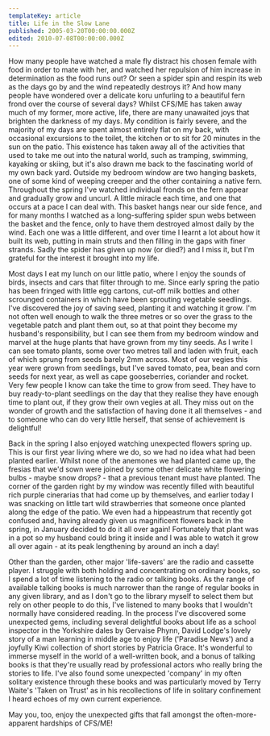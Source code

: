 ```yaml
---
templateKey: article
title: Life in the Slow Lane
published: 2005-03-20T00:00:00.000Z
edited: 2010-07-08T00:00:00.000Z
---
```

How many people have watched a male fly distract his chosen female with food in order to mate with her, and watched her repulsion of him increase in determination as the food runs out? Or seen a spider spin and respin its web as the days go by and the wind repeatedly destroys it? And how many people have wondered over a delicate koru unfurling to a beautiful fern frond over the course of several days? Whilst CFS/ME has taken away much of my former, more active, life, there are many unawaited joys that brighten the darkness of my days.
My condition is fairly severe, and the majority of my days are spent almost entirely flat on my back, with occasional excursions to the toilet, the kitchen or to sit for 20 minutes in the sun on the patio. This existence has taken away all of the activities that used to take me out into the natural world, such as tramping, swimming, kayaking or skiing, but it's also drawn me back to the fascinating world of my own back yard. Outside my bedroom window are two hanging baskets, one of some kind of weeping creeper and the other containing a native fern. Throughout the spring I've watched individual fronds on the fern appear and gradually grow and uncurl. A little miracle each time, and one that occurs at a pace I can deal with. This basket hangs near our side fence, and for many months I watched as a long-suffering spider spun webs between the basket and the fence, only to have them destroyed almost daily by the wind. Each one was a little different, and over time I learnt a lot about how it built its web, putting in main struts and then filling in the gaps with finer strands. Sadly the spider has given up now (or died?) and I miss it, but I'm grateful for the interest it brought into my life.

Most days I eat my lunch on our little patio, where I enjoy the sounds of birds, insects and cars that filter through to me. Since early spring the patio has been fringed with little egg cartons, cut-off milk bottles and other scrounged containers in which have been sprouting vegetable seedlings. I've discovered the joy of saving seed, planting it and watching it grow. I'm not often well enough to walk the three metres or so over the grass to the vegetable patch and plant them out, so at that point they become my husband's responsibility, but I can see them from my bedroom window and marvel at the huge plants that have grown from my tiny seeds. As I write I can see tomato plants, some over two metres tall and laden with fruit, each of which sprung from seeds barely 2mm across. Most of our vegies this year were grown from seedlings, but I've saved tomato, pea, bean and corn seeds for next year, as well as cape gooseberries, coriander and rocket. Very few people I know can take the time to grow from seed. They have to buy ready-to-plant seedlings on the day that they realise they have enough time to plant out, if they grow their own vegies at all. They miss out on the wonder of growth and the satisfaction of having done it all themselves - and to someone who can do very little herself, that sense of achievement is delightful!

Back in the spring I also enjoyed watching unexpected flowers spring up. This is our first year living where we do, so we had no idea what had been planted earlier. Whilst none of the anemones we had planted came up, the fresias that we'd sown were joined by some other delicate white flowering bulbs - maybe snow drops? - that a previous tenant must have planted. The corner of the garden right by my window was recently filled with beautiful rich purple cinerarias that had come up by themselves, and earlier today I was snacking on little tart wild strawberries that someone once planted along the edge of the patio. We even had a hippeastrum that recently got confused and, having already given us magnificent flowers back in the spring, in January decided to do it all over again! Fortunately that plant was in a pot so my husband could bring it inside and I was able to watch it grow all over again - at its peak lengthening by around an inch a day!

Other than the garden, other major 'life-savers' are the radio and cassette player. I struggle with both holding and concentrating on ordinary books, so I spend a lot of time listening to the radio or talking books. As the range of available talking books is much narrower than the range of regular books in any given library, and as I don't go to the library myself to select them but rely on other people to do this, I've listened to many books that I wouldn't normally have considered reading. In the process I've discovered some unexpected gems, including several delightful books about life as a school inspector in the Yorkshire dales by Gervaise Phynn, David Lodge's lovely story of a man learning in middle age to enjoy life ('Paradise News') and a joyfully Kiwi collection of short stories by Patricia Grace. It's wonderful to immerse myself in the world of a well-written book, and a bonus of talking books is that they're usually read by professional actors who really bring the stories to life. I've also found some unexpected 'company' in my often solitary existence through these books and was particularly moved by Terry Waite's 'Taken on Trust' as in his recollections of life in solitary confinement I heard echoes of my own current experience.

May you, too, enjoy the unexpected gifts that fall amongst the often-more-apparent hardships of CFS/ME!